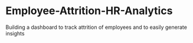 # Employee-Attrition-HR-Analytics
Building a dashboard to track attrition of employees and to easily generate insights

